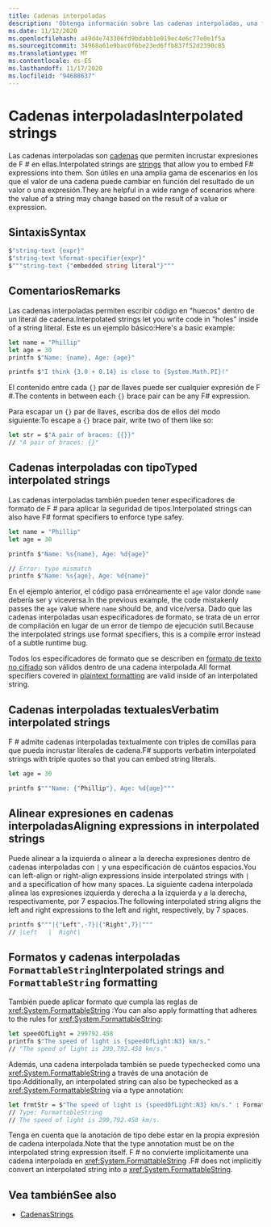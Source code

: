 ```yaml
---
title: Cadenas interpoladas
description: 'Obtenga información sobre las cadenas interpoladas, una forma especial de cadena que permite incrustar expresiones de F # directamente dentro de ellas.'
ms.date: 11/12/2020
ms.openlocfilehash: a49d4e743306fd9bdabb1e019ec4e6c77e0e1f5a
ms.sourcegitcommit: 34968a61e9bac0f6be23ed6ffb837f52d2390c85
ms.translationtype: MT
ms.contentlocale: es-ES
ms.lasthandoff: 11/17/2020
ms.locfileid: "94688637"
---
```

# <a name="interpolated-strings"></a><span data-ttu-id="93dc0-103">Cadenas interpoladas</span><span class="sxs-lookup"><span data-stu-id="93dc0-103">Interpolated strings</span></span>

<span data-ttu-id="93dc0-104">Las cadenas interpoladas son [cadenas](strings.md) que permiten incrustar expresiones de F # en ellas.</span><span class="sxs-lookup"><span data-stu-id="93dc0-104">Interpolated strings are [strings](strings.md) that allow you to embed F# expressions into them.</span></span> <span data-ttu-id="93dc0-105">Son útiles en una amplia gama de escenarios en los que el valor de una cadena puede cambiar en función del resultado de un valor o una expresión.</span><span class="sxs-lookup"><span data-stu-id="93dc0-105">They are helpful in a wide range of scenarios where the value of a string may change based on the result of a value or expression.</span></span>

## <a name="syntax"></a><span data-ttu-id="93dc0-106">Sintaxis</span><span class="sxs-lookup"><span data-stu-id="93dc0-106">Syntax</span></span>

```fsharp
$"string-text {expr}"
$"string-text %format-specifier{expr}"
$"""string-text {"embedded string literal"}"""
```

## <a name="remarks"></a><span data-ttu-id="93dc0-107">Comentarios</span><span class="sxs-lookup"><span data-stu-id="93dc0-107">Remarks</span></span>

<span data-ttu-id="93dc0-108">Las cadenas interpoladas permiten escribir código en "huecos" dentro de un literal de cadena.</span><span class="sxs-lookup"><span data-stu-id="93dc0-108">Interpolated strings let you write code in "holes" inside of a string literal.</span></span> <span data-ttu-id="93dc0-109">Este es un ejemplo básico:</span><span class="sxs-lookup"><span data-stu-id="93dc0-109">Here's a basic example:</span></span>

```fsharp
let name = "Phillip"
let age = 30
printfn $"Name: {name}, Age: {age}"

printfn $"I think {3.0 + 0.14} is close to {System.Math.PI}!"
```

<span data-ttu-id="93dc0-110">El contenido entre cada `{}` par de llaves puede ser cualquier expresión de F #.</span><span class="sxs-lookup"><span data-stu-id="93dc0-110">The contents in between each `{}` brace pair can be any F# expression.</span></span>

<span data-ttu-id="93dc0-111">Para escapar un `{}` par de llaves, escriba dos de ellos del modo siguiente:</span><span class="sxs-lookup"><span data-stu-id="93dc0-111">To escape a `{}` brace pair, write two of them like so:</span></span>

```fsharp
let str = $"A pair of braces: {{}}"
// "A pair of braces: {}"
```

## <a name="typed-interpolated-strings"></a><span data-ttu-id="93dc0-112">Cadenas interpoladas con tipo</span><span class="sxs-lookup"><span data-stu-id="93dc0-112">Typed interpolated strings</span></span>

<span data-ttu-id="93dc0-113">Las cadenas interpoladas también pueden tener especificadores de formato de F # para aplicar la seguridad de tipos.</span><span class="sxs-lookup"><span data-stu-id="93dc0-113">Interpolated strings can also have F# format specifiers to enforce type safey.</span></span>

```fsharp
let name = "Phillip"
let age = 30

printfn $"Name: %s{name}, Age: %d{age}"

// Error: type mismatch
printfn $"Name: %s{age}, Age: %d{name}"
```

<span data-ttu-id="93dc0-114">En el ejemplo anterior, el código pasa erróneamente el `age` valor donde `name` debería ser y viceversa.</span><span class="sxs-lookup"><span data-stu-id="93dc0-114">In the previous example, the code mistakenly passes the `age` value where `name` should be, and vice/versa.</span></span> <span data-ttu-id="93dc0-115">Dado que las cadenas interpoladas usan especificadores de formato, se trata de un error de compilación en lugar de un error de tiempo de ejecución sutil.</span><span class="sxs-lookup"><span data-stu-id="93dc0-115">Because the interpolated strings use format specifiers, this is a compile error instead of a subtle runtime bug.</span></span>

<span data-ttu-id="93dc0-116">Todos los especificadores de formato que se describen en [formato de texto no cifrado](plaintext-formatting.md) son válidos dentro de una cadena interpolada.</span><span class="sxs-lookup"><span data-stu-id="93dc0-116">All format specifiers covered in [plaintext formatting](plaintext-formatting.md) are valid inside of an interpolated string.</span></span>

## <a name="verbatim-interpolated-strings"></a><span data-ttu-id="93dc0-117">Cadenas interpoladas textuales</span><span class="sxs-lookup"><span data-stu-id="93dc0-117">Verbatim interpolated strings</span></span>

<span data-ttu-id="93dc0-118">F # admite cadenas interpoladas textualmente con triples de comillas para que pueda incrustar literales de cadena.</span><span class="sxs-lookup"><span data-stu-id="93dc0-118">F# supports verbatim interpolated strings with triple quotes so that you can embed string literals.</span></span>

```fsharp
let age = 30

printfn $"""Name: {"Phillip"}, Age: %d{age}"""
```

## <a name="aligning-expressions-in-interpolated-strings"></a><span data-ttu-id="93dc0-119">Alinear expresiones en cadenas interpoladas</span><span class="sxs-lookup"><span data-stu-id="93dc0-119">Aligning expressions in interpolated strings</span></span>

<span data-ttu-id="93dc0-120">Puede alinear a la izquierda o alinear a la derecha expresiones dentro de cadenas interpoladas con `|` y una especificación de cuántos espacios.</span><span class="sxs-lookup"><span data-stu-id="93dc0-120">You can left-align or right-align expressions inside interpolated strings with `|` and a specification of how many spaces.</span></span> <span data-ttu-id="93dc0-121">La siguiente cadena interpolada alinea las expresiones izquierda y derecha a la izquierda y a la derecha, respectivamente, por 7 espacios.</span><span class="sxs-lookup"><span data-stu-id="93dc0-121">The following interpolated string aligns the left and right expressions to the left and right, respectively, by 7  spaces.</span></span>

```fsharp
printfn $"""|{"Left",-7}|{"Right",7}|"""
// |Left   |  Right|
```

## <a name="interpolated-strings-and-formattablestring-formatting"></a><span data-ttu-id="93dc0-122">Formatos y cadenas interpoladas `FormattableString`</span><span class="sxs-lookup"><span data-stu-id="93dc0-122">Interpolated strings and `FormattableString` formatting</span></span>

<span data-ttu-id="93dc0-123">También puede aplicar formato que cumpla las reglas de <xref:System.FormattableString> :</span><span class="sxs-lookup"><span data-stu-id="93dc0-123">You can also apply formatting that adheres to the rules for <xref:System.FormattableString>:</span></span>

```fsharp
let speedOfLight = 299792.458
printfn $"The speed of light is {speedOfLight:N3} km/s."
// "The speed of light is 299,792.458 km/s."
```

<span data-ttu-id="93dc0-124">Además, una cadena interpolada también se puede typechecked como una <xref:System.FormattableString> a través de una anotación de tipo:</span><span class="sxs-lookup"><span data-stu-id="93dc0-124">Additionally, an interpolated string can also be typechecked as a <xref:System.FormattableString> via a type annotation:</span></span>

```fsharp
let frmtStr = $"The speed of light is {speedOfLight:N3} km/s." : FormattableString
// Type: FormattableString
// The speed of light is 299,792.458 km/s.
```

<span data-ttu-id="93dc0-125">Tenga en cuenta que la anotación de tipo debe estar en la propia expresión de cadena interpolada.</span><span class="sxs-lookup"><span data-stu-id="93dc0-125">Note that the type annotation must be on the interpolated string expression itself.</span></span> <span data-ttu-id="93dc0-126">F # no convierte implícitamente una cadena interpolada en <xref:System.FormattableString> .</span><span class="sxs-lookup"><span data-stu-id="93dc0-126">F# does not implicitly convert an interpolated string into a <xref:System.FormattableString>.</span></span>

## <a name="see-also"></a><span data-ttu-id="93dc0-127">Vea también</span><span class="sxs-lookup"><span data-stu-id="93dc0-127">See also</span></span>

* [<span data-ttu-id="93dc0-128">Cadenas</span><span class="sxs-lookup"><span data-stu-id="93dc0-128">Strings</span></span>](strings.md)
